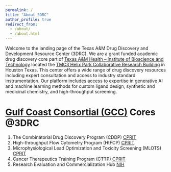 ```yaml
---
permalink: /
title: "About 3DRC"
author_profile: true
redirect_from: 
  - /about/
  - /about.html
---
```


Welcome to the landing page of the Texas A&M Drug Discovery and Development Resource Center (3DRC). We are a grant funded academic drug discovery core part of [Texas A&M Health – Institute of Bioscience and Technology](https://ibt.tamu.edu/) located the [TMC3 Helix Park Collaborative Research Building](https://www.google.com/maps/place/TMC3+Collaborative+Building/@29.6990985,-95.400333,17z/data=!4m6!3m5!1s0x8640c1b0e8bccfc1:0x360f7130b51c5044!8m2!3d29.6990985!4d-95.3977581!16s%2Fg%2F11lth58wm3?entry=ttu&g_ep=EgoyMDI0MTEwNS4wIKXMDSoASAFQAw%3D%3D) in Houston Texas. This center offers a wide range of drug discovery resources including expert consultation and access to industry standard instrumentation. Our platform includes access to expertise in generative AI and machine learning methods for custom ligand design, synthetic and medicinal chemistry, and  high-throughput screening. 

[Gulf Coast Consortial (GCC)](https://www.gulfcoastconsortia.org/) Cores @3DRC
======
1. The Combinatorial Drug Discovery Program (CDDP) [CPRIT](https://www.cprit.texas.gov/grants-funded/grants/rp200668)
1. High-throughput Flow Cytometry Program (HtFCP) [CPRIT](https://cprit.texas.gov/grants-funded/grants/rp190581)
1. Microphysiological Lead Optimization and Toxicity Screening (MLOTS) [CPRIT](https://cprit.texas.gov/grants-funded/grants/rp210108)
1. Cancer Therapeutics Training Program (CTTP) [CPRIT](https://cprit.texas.gov/grants-funded/grants/rp210043)
1. Research Evaluation and Commercialization Hub [NIH](https://www.gccreach.org/)